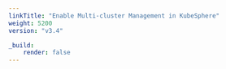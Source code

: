 ```yaml
---
linkTitle: "Enable Multi-cluster Management in KubeSphere"
weight: 5200
version: "v3.4"

_build:
    render: false
---
```

